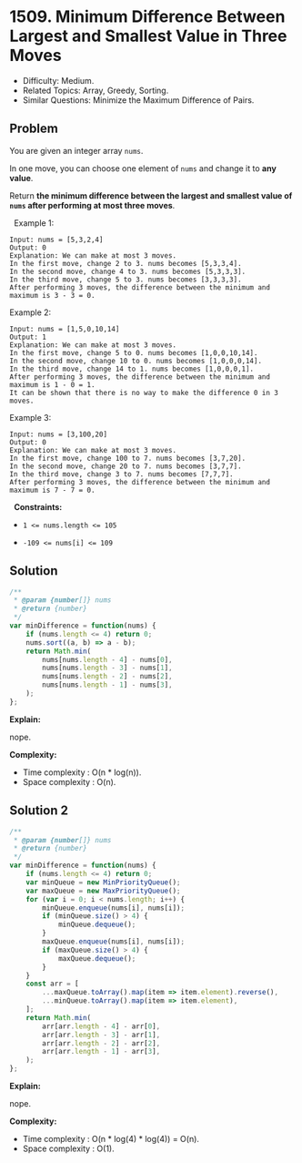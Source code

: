 # 1509. Minimum Difference Between Largest and Smallest Value in Three Moves

- Difficulty: Medium.
- Related Topics: Array, Greedy, Sorting.
- Similar Questions: Minimize the Maximum Difference of Pairs.

## Problem

You are given an integer array `nums`.

In one move, you can choose one element of `nums` and change it to **any value**.

Return **the minimum difference between the largest and smallest value of `nums` **after performing at most three moves****.

 
Example 1:

```
Input: nums = [5,3,2,4]
Output: 0
Explanation: We can make at most 3 moves.
In the first move, change 2 to 3. nums becomes [5,3,3,4].
In the second move, change 4 to 3. nums becomes [5,3,3,3].
In the third move, change 5 to 3. nums becomes [3,3,3,3].
After performing 3 moves, the difference between the minimum and maximum is 3 - 3 = 0.
```

Example 2:

```
Input: nums = [1,5,0,10,14]
Output: 1
Explanation: We can make at most 3 moves.
In the first move, change 5 to 0. nums becomes [1,0,0,10,14].
In the second move, change 10 to 0. nums becomes [1,0,0,0,14].
In the third move, change 14 to 1. nums becomes [1,0,0,0,1].
After performing 3 moves, the difference between the minimum and maximum is 1 - 0 = 1.
It can be shown that there is no way to make the difference 0 in 3 moves.
```

Example 3:

```
Input: nums = [3,100,20]
Output: 0
Explanation: We can make at most 3 moves.
In the first move, change 100 to 7. nums becomes [3,7,20].
In the second move, change 20 to 7. nums becomes [3,7,7].
In the third move, change 3 to 7. nums becomes [7,7,7].
After performing 3 moves, the difference between the minimum and maximum is 7 - 7 = 0.
```

 
**Constraints:**


	
- `1 <= nums.length <= 105`
	
- `-109 <= nums[i] <= 109`



## Solution

```javascript
/**
 * @param {number[]} nums
 * @return {number}
 */
var minDifference = function(nums) {
    if (nums.length <= 4) return 0;
    nums.sort((a, b) => a - b);
    return Math.min(
        nums[nums.length - 4] - nums[0],
        nums[nums.length - 3] - nums[1],
        nums[nums.length - 2] - nums[2],
        nums[nums.length - 1] - nums[3],
    );
};
```

**Explain:**

nope.

**Complexity:**

* Time complexity : O(n * log(n)).
* Space complexity : O(n).

## Solution 2

```javascript
/**
 * @param {number[]} nums
 * @return {number}
 */
var minDifference = function(nums) {
    if (nums.length <= 4) return 0;
    var minQueue = new MinPriorityQueue();
    var maxQueue = new MaxPriorityQueue();
    for (var i = 0; i < nums.length; i++) {
        minQueue.enqueue(nums[i], nums[i]);
        if (minQueue.size() > 4) {
            minQueue.dequeue();
        }
        maxQueue.enqueue(nums[i], nums[i]);
        if (maxQueue.size() > 4) {
            maxQueue.dequeue();
        }
    }
    const arr = [
        ...maxQueue.toArray().map(item => item.element).reverse(),
        ...minQueue.toArray().map(item => item.element),
    ];
    return Math.min(
        arr[arr.length - 4] - arr[0],
        arr[arr.length - 3] - arr[1],
        arr[arr.length - 2] - arr[2],
        arr[arr.length - 1] - arr[3],
    );
};
```

**Explain:**

nope.

**Complexity:**

* Time complexity : O(n * log(4) * log(4)) = O(n).
* Space complexity : O(1).
